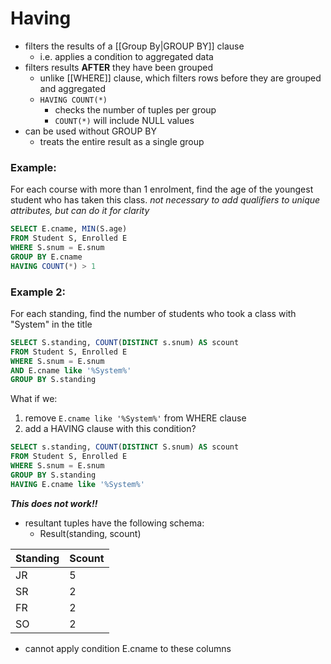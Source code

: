 # Having
- filters the results of a [[Group By|GROUP BY]] clause
	- i.e. applies a condition to aggregated data
- filters results **AFTER** they have been grouped
	- unlike [[WHERE]] clause, which filters rows before they are grouped and aggregated
	- `HAVING COUNT(*)`
		- checks the number of tuples per group
		- `COUNT(*)` will include NULL values
- can be used without GROUP BY
	- treats the entire result as a single group
### Example:
For each course with more than 1 enrolment, find the age of the youngest student who has taken this class.
*not necessary to add qualifiers to unique attributes, but can do it for clarity*
```sql
SELECT E.cname, MIN(S.age)
FROM Student S, Enrolled E
WHERE S.snum = E.snum
GROUP BY E.cname
HAVING COUNT(*) > 1
```
### Example 2:
For each standing, find the number of students who took a class with "System" in the title
```sql
SELECT S.standing, COUNT(DISTINCT s.snum) AS scount
FROM Student S, Enrolled E
WHERE S.snum = E.snum
AND E.cname like '%System%'
GROUP BY S.standing
```
What if we:
1. remove `E.cname like '%System%'` from WHERE clause
2. add a HAVING clause with this condition?
```sql
SELECT s.standing, COUNT(DISTINCT S.snum) AS scount
FROM Student S, Enrolled E
WHERE S.snum = E.snum
GROUP BY S.standing
HAVING E.cname like '%System%'
```
***This does not work!!***
- resultant tuples have the following schema:
	- Result(standing, scount)

| Standing | Scount |
| -------- | ------ |
| JR       | 5      |
| SR       | 2      |
| FR       | 2      |
| SO       | 2      |
- cannot apply condition E.cname to these columns